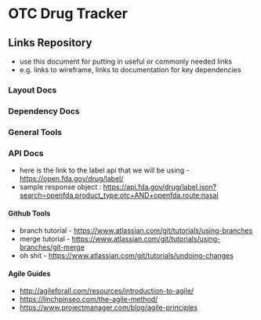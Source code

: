 # OTC Drug Tracker

## Links Repository
* use this document for putting in useful or commonly needed links
* e.g. links to wireframe, links to documentation for key dependencies

### Layout Docs


### Dependency Docs


### General Tools

### API Docs
* here is the link to the label api that we will be using - https://open.fda.gov/drug/label/
* sample response object : https://api.fda.gov/drug/label.json?search=openfda.product_type:otc+AND+openfda.route:nasal

#### Github Tools
* branch tutorial - https://www.atlassian.com/git/tutorials/using-branches
* merge tutorial - https://www.atlassian.com/git/tutorials/using-branches/git-merge
* oh shit - https://www.atlassian.com/git/tutorials/undoing-changes

#### Agile Guides
* http://agileforall.com/resources/introduction-to-agile/
* https://linchpinseo.com/the-agile-method/
* https://www.projectmanager.com/blog/agile-principles
